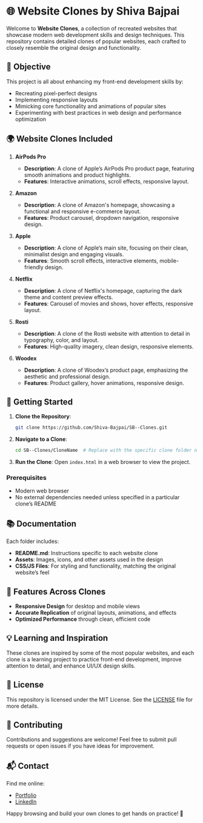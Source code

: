 # 🌐 Website Clones by Shiva Bajpai

Welcome to **Website Clones**, a collection of recreated websites that showcase modern web development skills and design techniques. This repository contains detailed clones of popular websites, each crafted to closely resemble the original design and functionality.

## 🎯 Objective

This project is all about enhancing my front-end development skills by:
- Recreating pixel-perfect designs
- Implementing responsive layouts
- Mimicking core functionality and animations of popular sites
- Experimenting with best practices in web design and performance optimization

## 🌍 Website Clones Included

1. **AirPods Pro**
   - **Description**: A clone of Apple’s AirPods Pro product page, featuring smooth animations and product highlights.
   - **Features**: Interactive animations, scroll effects, responsive layout.

2. **Amazon**
   - **Description**: A clone of Amazon's homepage, showcasing a functional and responsive e-commerce layout.
   - **Features**: Product carousel, dropdown navigation, responsive design.

3. **Apple**
   - **Description**: A clone of Apple’s main site, focusing on their clean, minimalist design and engaging visuals.
   - **Features**: Smooth scroll effects, interactive elements, mobile-friendly design.

4. **Netflix**
   - **Description**: A clone of Netflix's homepage, capturing the dark theme and content preview effects.
   - **Features**: Carousel of movies and shows, hover effects, responsive layout.

5. **Rosti**
   - **Description**: A clone of the Rosti website with attention to detail in typography, color, and layout.
   - **Features**: High-quality imagery, clean design, responsive elements.

6. **Woodex**
   - **Description**: A clone of Woodex’s product page, emphasizing the aesthetic and professional design.
   - **Features**: Product gallery, hover animations, responsive design.

## 🚀 Getting Started

1. **Clone the Repository**:
   ```bash
   git clone https://github.com/Shiva-Bajpai/SB--Clones.git
   ```
2. **Navigate to a Clone**:
   ```bash
   cd SB--Clones/CloneName  # Replace with the specific clone folder name
   ```
3. **Run the Clone**:
   Open `index.html` in a web browser to view the project.

### Prerequisites
- Modern web browser
- No external dependencies needed unless specified in a particular clone’s README

## 📚 Documentation

Each folder includes:
- **README.md**: Instructions specific to each website clone
- **Assets**: Images, icons, and other assets used in the design
- **CSS/JS Files**: For styling and functionality, matching the original website’s feel

## 🌟 Features Across Clones

- **Responsive Design** for desktop and mobile views
- **Accurate Replication** of original layouts, animations, and effects
- **Optimized Performance** through clean, efficient code

## 💡 Learning and Inspiration

These clones are inspired by some of the most popular websites, and each clone is a learning project to practice front-end development, improve attention to detail, and enhance UI/UX design skills.

## 📝 License

This repository is licensed under the MIT License. See the [LICENSE](LICENSE) file for more details.

## 🤝 Contributing

Contributions and suggestions are welcome! Feel free to submit pull requests or open issues if you have ideas for improvement.

## 📬 Contact

Find me online:
- [Portfolio](https://its-sb.netlify.app)
- [LinkedIn](https://Bit.ly/Know-Shiva)

Happy browsing and build your own clones to get hands on practice! 🎉
